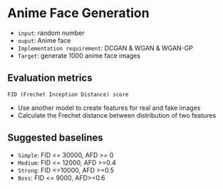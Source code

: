 # Anime Face Generation

- `input`: random number
- `ouput`: Anime face
- `Implementation requirement`: DCGAN & WGAN & WGAN-GP
- `Target`: generate 1000 anime face images

## Evaluation metrics

`FID (Frechet Inception Distance) score`

- Use another model to create features for real and fake images
- Calculate the Frechet distance between distribution of two features

## Suggested baselines
 
- `Simple`: FID <= 30000, AFD >= 0
- `Medium`: FID <= 12000, AFD >=0.4
- `Strong`: FID <=10000, AFD >=0.5
- `Boss`: FID <= 9000, AFD>=0.6